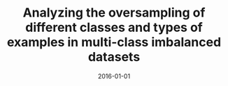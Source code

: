 ---
# Documentation: https://wowchemy.com/docs/managing-content/

title: Analyzing the oversampling of different classes and types of examples in multi-class
  imbalanced datasets
subtitle: ''
summary: ''
authors:
- José Antonio Sáez
- Bartosz Krawczyk
- Michał Woźniak
tags: []
categories: []
date: '2016-01-01'
lastmod: 2022-10-07T05:04:26Z
featured: false
draft: false

# Featured image
# To use, add an image named `featured.jpg/png` to your page's folder.
# Focal points: Smart, Center, TopLeft, Top, TopRight, Left, Right, BottomLeft, Bottom, BottomRight.
image:
  caption: ''
  focal_point: ''
  preview_only: false

# Projects (optional).
#   Associate this post with one or more of your projects.
#   Simply enter your project's folder or file name without extension.
#   E.g. `projects = ["internal-project"]` references `content/project/deep-learning/index.md`.
#   Otherwise, set `projects = []`.
projects: []
publishDate: '2022-10-07T05:04:25.203416Z'
publication_types:
- '2'
abstract: ''
publication: '*Pattern Recognition*'
doi: 10.1016/j.patcog.2016.03.012
---